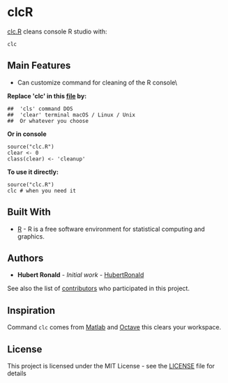 # clcR
[clc.R](https://github.com/HubertRonald/clcR/blob/master/clc.R) cleans console R studio with:<br/>
```
clc
```

## Main Features
* Can customize command for cleaning of the R console\

**Replace 'clc' in this [file](https://github.com/HubertRonald/clcR/blob/master/clc.R) by:**
```
##  'cls' command DOS
##  'clear' terminal macOS / Linux / Unix
##  Or whatever you choose
```

**Or in console**
```
source("clc.R")
clear <- 0
class(clear) <- 'cleanup'
```

**To use it directly:**
```
source("clc.R")
clc # when you need it
```


## Built With

* [R](https://www.r-project.org/) - R is a free software environment for statistical computing and graphics.


## Authors

* **Hubert Ronald** - *Initial work* - [HubertRonald](https://github.com/HubertRonald)

See also the list of [contributors](https://github.com/HubertRonald/clcR/contributors) who participated in this project.


## Inspiration

Command ```clc``` comes from [Matlab](https://www.mathworks.com/products/matlab.html) and [Octave](https://www.gnu.org/software/octave/) this clears your workspace.


## License

This project is licensed under the MIT License - see the [LICENSE](LICENSE) file for details
